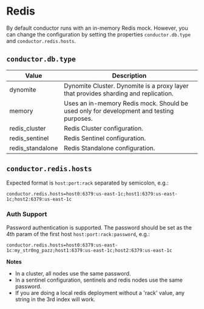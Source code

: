 # Redis

By default conductor runs with an in-memory Redis mock. However, you
can change the configuration by setting the properties `conductor.db.type` and `conductor.redis.hosts`.

## `conductor.db.type`

| Value                          | Description                                                                            |
|--------------------------------|----------------------------------------------------------------------------------------|
| dynomite                       | Dynomite Cluster. Dynomite is a proxy layer that provides sharding and replication.    |
| memory                         | Uses an in-memory Redis mock. Should be used only for development and testing purposes.|
| redis_cluster                  | Redis Cluster configuration.                                                           |
| redis_sentinel                 | Redis Sentinel configuration.                                                          |
| redis_standalone               | Redis Standalone configuration.                                                        |



## `conductor.redis.hosts`

Expected format is `host:port:rack` separated by semicolon, e.g.: 

```properties
conductor.redis.hosts=host0:6379:us-east-1c;host1:6379:us-east-1c;host2:6379:us-east-1c
```

### Auth Support

Password authentication is supported. The password should be set as the 4th param of the first host `host:port:rack:password`, e.g.:

```properties
conductor.redis.hosts=host0:6379:us-east-1c:my_str0ng_pazz;host1:6379:us-east-1c;host2:6379:us-east-1c
```


**Notes**

- In a cluster, all nodes use the same password.
- In a sentinel configuration, sentinels and redis nodes use the same password.
- If you are doing a local redis deployment without a 'rack' value, any string in the 3rd index will work.
